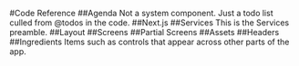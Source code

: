 #Code Reference
##Agenda
Not a system component. Just a todo list culled from @todos in the code.
##Next.js
##Services
This is the Services preamble.
##Layout
##Screens
##Partial Screens
##Assets
##Headers
##Ingredients
Items such as controls that appear across other parts of the app.
